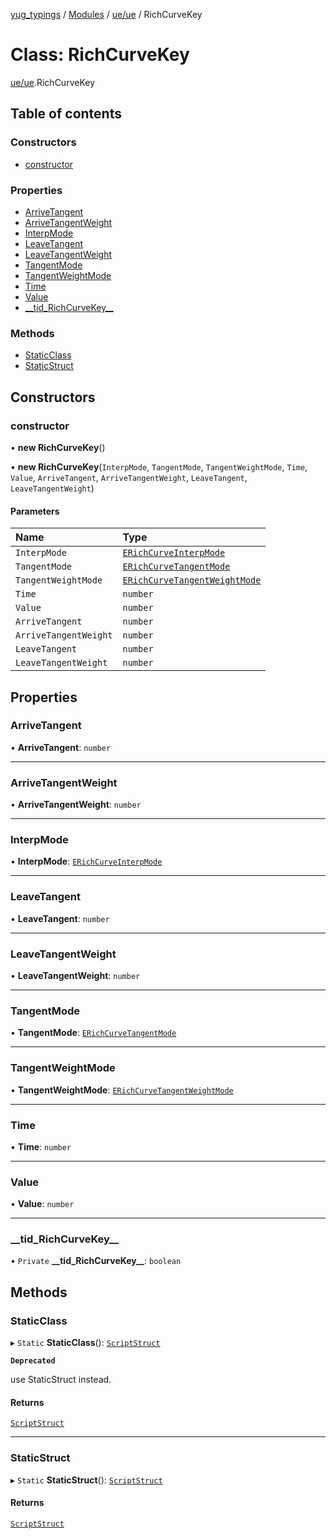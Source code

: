 [yug_typings](../README.md) / [Modules](../modules.md) / [ue/ue](../modules/ue_ue.md) / RichCurveKey

# Class: RichCurveKey

[ue/ue](../modules/ue_ue.md).RichCurveKey

## Table of contents

### Constructors

- [constructor](ue_ue.RichCurveKey.md#constructor)

### Properties

- [ArriveTangent](ue_ue.RichCurveKey.md#arrivetangent)
- [ArriveTangentWeight](ue_ue.RichCurveKey.md#arrivetangentweight)
- [InterpMode](ue_ue.RichCurveKey.md#interpmode)
- [LeaveTangent](ue_ue.RichCurveKey.md#leavetangent)
- [LeaveTangentWeight](ue_ue.RichCurveKey.md#leavetangentweight)
- [TangentMode](ue_ue.RichCurveKey.md#tangentmode)
- [TangentWeightMode](ue_ue.RichCurveKey.md#tangentweightmode)
- [Time](ue_ue.RichCurveKey.md#time)
- [Value](ue_ue.RichCurveKey.md#value)
- [\_\_tid\_RichCurveKey\_\_](ue_ue.RichCurveKey.md#__tid_richcurvekey__)

### Methods

- [StaticClass](ue_ue.RichCurveKey.md#staticclass)
- [StaticStruct](ue_ue.RichCurveKey.md#staticstruct)

## Constructors

### constructor

• **new RichCurveKey**()

• **new RichCurveKey**(`InterpMode`, `TangentMode`, `TangentWeightMode`, `Time`, `Value`, `ArriveTangent`, `ArriveTangentWeight`, `LeaveTangent`, `LeaveTangentWeight`)

#### Parameters

| Name | Type |
| :------ | :------ |
| `InterpMode` | [`ERichCurveInterpMode`](../enums/ue_ue.ERichCurveInterpMode.md) |
| `TangentMode` | [`ERichCurveTangentMode`](../enums/ue_ue.ERichCurveTangentMode.md) |
| `TangentWeightMode` | [`ERichCurveTangentWeightMode`](../enums/ue_ue.ERichCurveTangentWeightMode.md) |
| `Time` | `number` |
| `Value` | `number` |
| `ArriveTangent` | `number` |
| `ArriveTangentWeight` | `number` |
| `LeaveTangent` | `number` |
| `LeaveTangentWeight` | `number` |

## Properties

### ArriveTangent

• **ArriveTangent**: `number`

___

### ArriveTangentWeight

• **ArriveTangentWeight**: `number`

___

### InterpMode

• **InterpMode**: [`ERichCurveInterpMode`](../enums/ue_ue.ERichCurveInterpMode.md)

___

### LeaveTangent

• **LeaveTangent**: `number`

___

### LeaveTangentWeight

• **LeaveTangentWeight**: `number`

___

### TangentMode

• **TangentMode**: [`ERichCurveTangentMode`](../enums/ue_ue.ERichCurveTangentMode.md)

___

### TangentWeightMode

• **TangentWeightMode**: [`ERichCurveTangentWeightMode`](../enums/ue_ue.ERichCurveTangentWeightMode.md)

___

### Time

• **Time**: `number`

___

### Value

• **Value**: `number`

___

### \_\_tid\_RichCurveKey\_\_

• `Private` **\_\_tid\_RichCurveKey\_\_**: `boolean`

## Methods

### StaticClass

▸ `Static` **StaticClass**(): [`ScriptStruct`](ue_ue.ScriptStruct.md)

**`Deprecated`**

use StaticStruct instead.

#### Returns

[`ScriptStruct`](ue_ue.ScriptStruct.md)

___

### StaticStruct

▸ `Static` **StaticStruct**(): [`ScriptStruct`](ue_ue.ScriptStruct.md)

#### Returns

[`ScriptStruct`](ue_ue.ScriptStruct.md)
